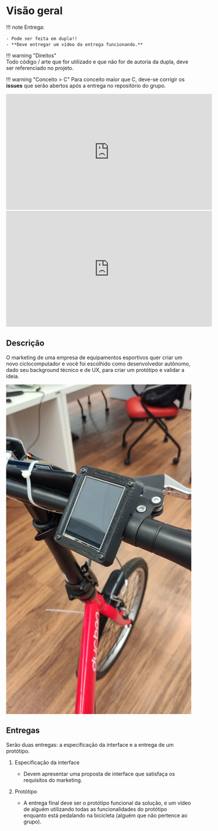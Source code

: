 # Visão geral

!!! note
    Entrega:
    
    - Pode ser feita em dupla!! 
    - **Deve entregar um vídeo da entrega funcionando.**

!!! warning "Direitos"   
    Todo código / arte que for utilizado e que não for de autoria da dupla, deve
    ser referenciado no projeto.
    
!!! warning "Conceito > C"
    Para conceito maior que C, deve-se corrigir os **issues** que serão abertos
    após a entrega no repositório do grupo.

<iframe width="560" height="315" src="https://www.youtube.com/embed/YW1mmB3mG-U" frameborder="0" allow="accelerometer; autoplay; encrypted-media; gyroscope; picture-in-picture" allowfullscreen></iframe>

<iframe width="560" height="315" src="https://www.youtube.com/embed/p2xBsiNca7c" frameborder="0" allow="accelerometer; autoplay; encrypted-media; gyroscope; picture-in-picture" allowfullscreen></iframe>

## Descrição

O marketing de uma empresa de equipamentos esportivos quer criar um novo
ciclocomputador e você foi escolhido como desenvolvedor autônomo, dado seu
background técnico e de UX, para criar um protótipo e validar a ideia.

![](bike.jpg)

## Entregas

Serão duas entregas: a especificação da interface e a
entrega de um protótipo. 

1. Especificação da interface
    - Devem apresentar uma proposta de interface que satisfaça os requisitos do marketing. 

2. Protótipo
    - A entrega final deve ser o protótipo funcional da solução, e um vídeo de alguém utilizando todas as funcionalidades do protótipo enquanto está pedalando na bicicleta (alguém que não pertence ao grupo).

